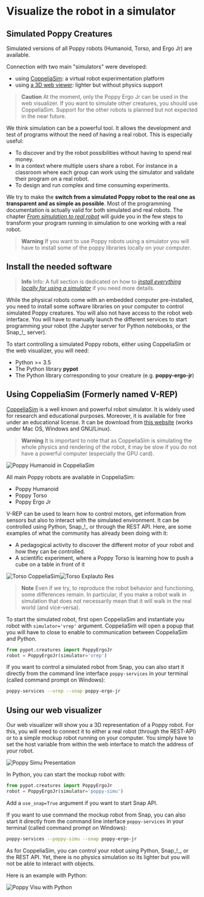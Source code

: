 # Visualize the robot in a simulator

## Simulated Poppy Creatures

Simulated versions of all Poppy robots (Humanoid, Torso, and Ergo Jr) are available.

Connection with two main "simulators" were developed:
* using [ CoppeliaSim](http://www.coppeliarobotics.com): a virtual robot experimentation platform
* using [a 3D web viewer](http://simu.poppy-project.org): lighter but without physics support

> **Caution** At the moment, only the Poppy Ergo Jr can be used in the web visualizer. If you want to simulate other creatures, you should use CoppeliaSim. Support for the other robots is planned but not expected in the near future.

We think simulation can be a powerful tool. It allows the development and test of programs without the need of having a real robot. This is especially useful:

* To discover and try the robot possibilities without having to spend real money.
* In a context where multiple users share a robot. For instance in a classroom where each group can work using the simulator and validate their program on a real robot.
* To design and run complex and time consuming experiments.

We try to make the **switch from a simulated Poppy robot to the real one as transparent and as simple as possible**.
Most of the programming documentation is actually valid for both simulated and real robots.
The chapter *[From simulation to real robot](../from-simulation-to-real-robot/README.md)* will guide you in the few steps to transform your program running in simulation to one working with a real robot.

> **Warning** If you want to use Poppy robots using a simulator you will have to install some of the poppy libraries locally on your computer.

## Install the needed software

> **Info** Info: A full section is dedicated on how to *[install everything locally for using a simulator](../installation/install-poppy-softwares.md)* if you need more details.

While the physical robots come with an embedded computer pre-installed, you need to install some software libraries on your computer to control simulated Poppy creatures.
You will also not have access to the robot web interface.
You will have to manually launch the different services to start programming your robot (the Jupyter server for Python notebooks, or the Snap_!_ server).

To start controlling a simulated Poppy robots, either using CoppeliaSim or the web visualizer, you will need:
* Python >= 3.5
* The Python library **pypot**
* The Python library corresponding to your creature (e.g. **poppy-ergo-jr**)


## Using CoppeliaSim (Formerly named V-REP)

[ CoppeliaSim](http://www.coppeliarobotics.com) is a well known and powerful robot simulator. It is widely used for research and educational purposes. Moreover, it is available for free under an educational license. It can be download from [this website](http://www.coppeliarobotics.com/downloads.html) (works under Mac OS, Windows and GNU/Linux).

> **Warning** It is important to note that as CoppeliaSim is simulating the whole physics and rendering of the robot, it may be slow if you do not have a powerful computer (especially the GPU card).

![Poppy Humanoid in  CoppeliaSim](../img/humanoid/vrep.png)

All main Poppy robots are available in CoppeliaSim:
* Poppy Humanoid
* Poppy Torso
* Poppy Ergo Jr

V-REP can be used to learn how to control motors, get information from sensors but also to interact with the simulated environment.
It can be controlled using Python, Snap_!_ or through the REST API.
Here, are some examples of what the community has already been doing with it:
* A pedagogical activity to discover the different motor of your robot and how they can be controlled.
* A scientific experiment, where a Poppy Torso is learning how to push a cube on a table in front of it

![Torso  CoppeliaSim](../img/torso/explauto-vrep.png)![Torso Explauto Res](../img/torso/explauto-res.png)

> **Note** Even if we try, to reproduce the robot behavior and functioning, some differences remain. In particular, if you make a robot walk in simulation that does not necessarily mean that it will walk in the real world (and vice-versa).

To start the simulated robot, first open CoppeliaSim and instantiate you robot with `simulator='vrep'` argument. CoppeliaSim will open a popup that you will have to close to enable to communication between CoppeliaSim and Python.

```python
from pypot.creatures import PoppyErgoJr
robot = PoppyErgoJr(simulator='vrep')
```

If you want to control a simulated robot from Snap, you can also start it directly from the command line interface `poppy-services` in your terminal (called command prompt on Windows):
```bash
poppy-services --vrep --snap poppy-ergo-jr
```

## Using our web visualizer

Our web visualizer will show you a 3D representation of a Poppy robot.
For this, you will need to connect it to either a real robot (through the REST-API) or to a simple mockup robot running on your computer.
You simply have to set the host variable from within the web interface to match the address of your robot.

![Poppy Simu Presentation](../img/visu/presentation.png)

In Python, you can start the mockup robot with:
```python
from pypot.creatures import PoppyErgoJr
robot = PoppyErgoJr(simulator='poppy-simu')
```
Add a `use_snap=True` argument if you want to start Snap API.

If you want to use command the mockup robot from Snap, you can also start it directly from the command line interface `poppy-services` in your terminal (called command prompt on Windows):
```bash
poppy-services --poppy-simu --snap poppy-ergo-jr
```

As for CoppeliaSim, you can control your robot using Python, Snap_!_, or the REST API. Yet, there is no physics simulation so its lighter but you will not be able to interact with objects.

Here is an example with Python:

![Poppy Visu with Python](../img/visu/python-setup.gif)
